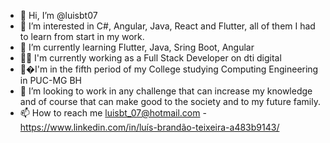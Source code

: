 - 👋 Hi, I’m @luisbt07
- 👀 I’m interested in C#, Angular, Java, React and Flutter, all of them I had to learn from start in my work.
- 🌱 I’m currently learning Flutter, Java, Sring Boot, Angular 
- 👨‍🏭 I'm currently working as a Full Stack Developer on dti digital
- 📗�I'm in the fifth period of my College studying Computing Engineering in PUC-MG BH 
- 💞️ I’m looking to work in any challenge that can increase my knowledge and of course that can make good to the society and to my future family.
- 📫 How to reach me luisbt_07@hotmail.com - https://www.linkedin.com/in/luís-brandão-teixeira-a483b9143/ 

<!---
luisbt07/luisbt07 is a ✨ special ✨ repository because its `README.md` (this file) appears on your GitHub profile.
You can click the Preview link to take a look at your changes.
--->

